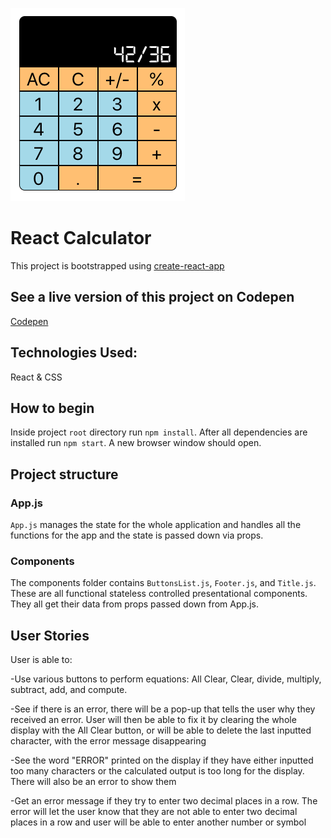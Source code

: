 ![Calculator Screenshot](/src/images/calculator-screenshot.png)


# React Calculator

This project is bootstrapped using [create-react-app](https://github.com/facebook/create-react-app)

## See a live version of this project on Codepen

[Codepen](https://codepen.io/NatalieSalemme/pen/xymzvp)
## Technologies Used:

React & CSS

## How to begin

Inside project `root` directory run `npm install`. After all dependencies are installed run `npm start`. A new browser window should open.

## Project structure

### App.js

`App.js` manages the state for the whole application and handles all the functions for the app and the state is passed down via props.

### Components

The components folder contains `ButtonsList.js`, `Footer.js`, and `Title.js`. These are all functional stateless controlled presentational components. They all get their data from props passed down from App.js.


## User Stories

User is able to:

-Use various buttons to perform equations: All Clear, Clear, divide, multiply, subtract, add, and compute.

-See if there is an error, there will be a pop-up that tells the user why they received an error. User will then be able to fix it by clearing the whole display with the All Clear button, or will be able to delete the last inputted character, with the error message disappearing

-See the word "ERROR" printed on the display if they have either inputted too many characters or the calculated output is too long for the display. There will also be an error to show them

-Get an error message if they try to enter two decimal places in a row. The error will let the user know that they are not able to enter two decimal places in a row and user will be able to enter another number or symbol
